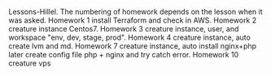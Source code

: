 Lessons-Hillel.
The numbering of homework depends on the lesson when it was asked.
Homework 1 install Terraform and check in AWS.
Homework 2 creature instance Centos7.
Homework 3 creature instance, user, and workspace "env, dev, stage, prod".
Homework 4 creature instance, auto create lvm and md.
Homework 7 creature instance, auto install nginx+php later create config file php + nginx and try catch error.
Homework 10 creature vps